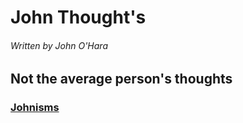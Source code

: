 # John Thought's


###### Written by John O'Hara

## Not the average person's thoughts 

### [Johnisms](https://github.com/jpohara12/JOHN/blob/master/Johnism)



